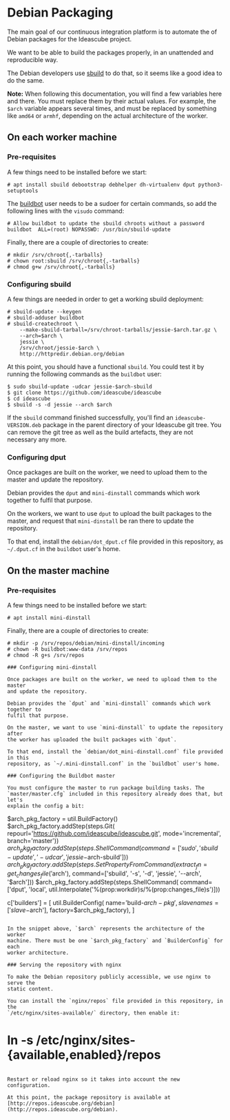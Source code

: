 # Debian Packaging

The main goal of our continuous integration platform is to automate the
of Debian packages for the Ideascube project.

We want to be able to build the packages properly, in an unattended and
reproducible way.

The Debian developers use [sbuild](https://wiki.debian.org/sbuild) to do that,
so it seems like a good idea to do the same.

**Note:** When following this documentation, you will find a few variables
here and there. You must replace them by their actual values. For example, the
`$arch` variable appears several times, and must be replaced by something like
`amd64` or `armhf`, depending on the actual architecture of the worker.

## On each worker machine

### Pre-requisites

A few things need to be installed before we start:

```
# apt install sbuild debootstrap debhelper dh-virtualenv dput python3-setuptools
```

The [buildbot](buildbot.md) user needs to be a sudoer for certain commands, so
add the following lines with the `visudo` command:

```
# Allow buildbot to update the sbuild chroots without a password
buildbot  ALL=(root) NOPASSWD: /usr/bin/sbuild-update
```

Finally, there are a couple of directories to create:

```
# mkdir /srv/chroot{,-tarballs}
# chown root:sbuild /srv/chroot{,-tarballs}
# chmod g+w /srv/chroot{,-tarballs}
```

### Configuring sbuild

A few things are needed in order to get a working sbuild deployment:

```
# sbuild-update --keygen
# sbuild-adduser buildbot
# sbuild-createchroot \
    --make-sbuild-tarball=/srv/chroot-tarballs/jessie-$arch.tar.gz \
    --arch=$arch \
    jessie \
    /srv/chroot/jessie-$arch \
    http://httpredir.debian.org/debian
```

At this point, you should have a functional `sbuild`. You could test it by
running the following commands as the `buildbot` user:

```
$ sudo sbuild-update -udcar jessie-$arch-sbuild
$ git clone https://github.com/ideascube/ideascube
$ cd ideascube
$ sbuild -s -d jessie --arch $arch
```

If the `sbuild` command finished successfully, you'll find an
`ideascube-VERSION.deb` package in the parent directory of your Ideascube git
tree. You can remove the git tree as well as the build artefacts, they are not
necessary any more.

### Configuring dput

Once packages are built on the worker, we need to upload them to the master
and update the repository.

Debian provides the `dput` and `mini-dinstall` commands which work together to
fulfil that purpose.

On the workers, we want to use `dput` to upload the built packages to the
master, and request that `mini-dinstall` be ran there to update the
repository.

To that end, install the `debian/dot_dput.cf` file provided in this
repository, as `~/.dput.cf` in the `buildbot` user's home.

## On the master machine

### Pre-requisites

A few things need to be installed before we start:

```
# apt install mini-dinstall
```

Finally, there are a couple of directories to create:

```
# mkdir -p /srv/repos/debian/mini-dinstall/incoming
# chown -R buildbot:www-data /srv/repos
# chmod -R g+s /srv/repos

### Configuring mini-dinstall

Once packages are built on the worker, we need to upload them to the master
and update the repository.

Debian provides the `dput` and `mini-dinstall` commands which work together to
fulfil that purpose.

On the master, we want to use `mini-dinstall` to update the repository after
the worker has uploaded the built packages with `dput`.

To that end, install the `debian/dot_mini-dinstall.conf` file provided in this
repository, as `~/.mini-dinstall.conf` in the `buildbot` user's home.

### Configuring the Buildbot master

You must configure the master to run package building tasks. The
`master/master.cfg` included in this repository already does that, but let's
explain the config a bit:

```
$arch_pkg_factory = util.BuildFactory()
$arch_pkg_factory.addStep(steps.Git(
    repourl='https://github.com/ideascube/ideascube.git',
    mode='incremental', branch='master'))
$arch_pkg_factory.addStep(steps.ShellCommand(
    command=['sudo', 'sbuild-update', '-udcar', 'jessie-$arch-sbuild']))
$arch_pkg_factory.addStep(steps.SetPropertyFromCommand(
    extract_fn=get_changes_file('$arch'),
    command=['sbuild', '-s', '-d', 'jessie', '--arch', '$arch']))
$arch_pkg_factory.addStep(steps.ShellCommand(
    command=['dput', 'local', util.Interpolate('%(prop:workdir)s/%(prop:changes_file)s')]))

c['builders'] = [
    util.BuilderConfig(
        name='build-$arch-pkg',
        slavenames=['slave-$arch'],
        factory=$arch_pkg_factory),
    ]
```

In the snippet above, `$arch` represents the architecture of the worker
machine. There must be one `$arch_pkg_factory` and `BuilderConfig` for each
worker architecture.

### Serving the repository with nginx

To make the Debian repository publicly accessible, we use nginx to serve the
static content.

You can install the `nginx/repos` file provided in this repository, in the
`/etc/nginx/sites-available/` directory, then enable it:

```
# ln -s /etc/nginx/sites-{available,enabled}/repos
```

Restart or reload nginx so it takes into account the new configuration.

At this point, the package repository is available at
[http://repos.ideascube.org/debian](http://repos.ideascube.org/debian).
